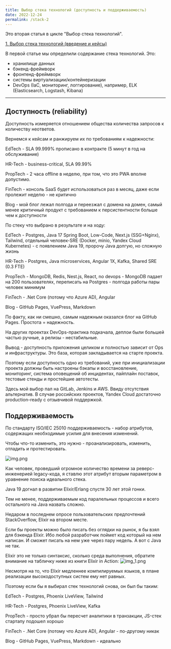 ```yaml
---
title: Выбор стека технологий (доступность и поддерживаемость)
date: 2022-12-24
permalink: /stack-2
---
```


Это вторая статья в цикле "Выбор стека технологий".

[1. Выбор стека технологий (введение и кейсы)](/stack-1)

В первой статье мы определили содержание стека технологий. Это:
- хранилище данных
- бэкенд-фреймворк
- фронтенд-фреймворк
- системы виртуализации/контейнеризации
- DevOps (IaC, мониторинг, логгирование), например, ELK (Elasticsearch, Logstash, Kibana)

---

Доступность (reliability)
-

Доступность измеряется отношением общества количества запросов к количеству неответов. 

Вернемся к кейсам и ранжируем их по требованиям к надежности:

EdTech - SLA 99.999% прописано в контракте (5 минут в год на обслуживание)

HR-Tech - business-critical, SLA 99.99%

PropTech - 2 часа offline в неделю, при том, что это PWA вполне допустимо.

FinTech - консоль SaaS будет использоваться раз в месяц, даже если пролежит неделю - не критично

Blog - мой блог лежал полгода и переезжал с домена на домен, самый менее критичный продукт с требованием к персистентности больше чем к доступности

По стеку что выбрано в результате и на ходу:

EdTech - Postgres, Java 17 Spring Boot, Low-Code, Next.js (SSG+Nginx), Tailwind, отдельный человек-SRE (Docker, minio, Yandex Cloud Kubernetes) - с появлением Java 19, пророчу Java долгую, но сложную жизнь 

HR-Tech - Postgres, Java microservices, Angular 1X, Kafka, Shared SRE (0.3 FTE)

PropTech - MongoDB, Redis, Nest.js, React, no devops - MongoDB падает на 200 пользователях, переписать на Postgres - полгода работы пары человек минимум

FinTech - .Net Core (потому что Azure AD), Angular

Blog - GitHub Pages, VuePress, Markdown

По факту, как ни смешно, самым надежным оказался блог на GitHub Pages. Простота = надежность.

На других проектах DevOps-практика подкачала, деплои были большей частью ручные, а релизы - нестабильные.

Вывод - доступность приложения целиком и полностью зависит от Ops и инфраструктуры. Это база, которая закладывается на старте проекта.

Поэтому если доступность одно из требований, уже при инициализации проекта должны быть настроены бэкапы и восстановление, мониторинг, система оповещений об инцидентах, пайплайн поставок, тестовые стенды и простейшие автотесты.

Здесь мой выбор пал на GitLab, Jenkins и AWS. Ввиду отсутствия альтернатив. В случае российских проектов, Yandex Cloud достаточно production-ready с отзывчивой поддержкой.

Поддерживаемость
-

По стандарту ISO/IEC 25010 поддерживаемость - набор атрибутов, содержащих необходимые усилия для внесения изменений. 

Чтобы что-то изменить, это нужно - проанализировать, изменить, отладить и протестировать.

![img.png](/img.png)

Как человек, проведший огромное количество времени за реверс-инженерией legacy-кода, я ставлю этот атрибут вторым параметром в уравнение поиска идеального стека.

Java 19 догнал в развитии Elixir/Erlang спустя 30 лет этой гонки.

Тем не менее, поддерживаемым код паралельных процессов и всего остального на Java назвать сложно.

Недаром в последнем опросе пользовательских предпочтений StackOverflow, Elixir на втором месте.

Если бы проекты можно было писать без оглядки на рынок, я бы взял для бэкенда Elixir. Ибо любой разработчик поймет код который на нем написан. И сможет писать на нем уже через пару недель. А вот с Java не так.

Elixir это не только синтаксис, сколько среда выполнения, обратите внимание на табличку ниже из книги Elixir in Action:
![img_1.png](/img_1.png)

Несмотря на то, что Elixir медленнее компилируемых языков, в плане реализации высокодоступных систем ему нет равных. 

Поэтому если бы я выбирал стек технологий снова, он был бы таким:

EdTech - Postgres, Phoenix LiveView, Tailwind

HR-Tech - Postgres, Phoenix LiveView, Kafka

PropTech - просто убрал бы пересчет аналитики в транзакции, JS-стек стартапу подошел хорошо

FinTech - .Net Core (потому что Azure AD), Angular - по-другому никак

Blog - GitHub Pages, VuePress, Markdown - идеально